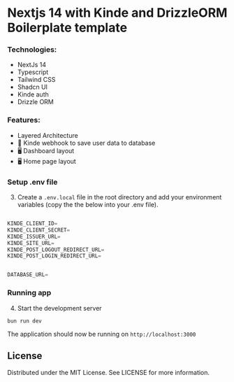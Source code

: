 # Nextjs 14 with Kinde and DrizzleORM Boilerplate template

### Technologies:

- NextJs 14
- Typescript
- Tailwind CSS
- Shadcn UI
- Kinde auth
- Drizzle ORM

### Features:

- Layered Architecture
- 🔐 Kinde webhook to save user data to database
- 🖥️ Dashboard layout
- 🖥️ Home page layout

### Setup .env file

3. Create a `.env.local` file in the root directory and add your environment variables (copy the the below into your .env file).

```js

KINDE_CLIENT_ID=
KINDE_CLIENT_SECRET=
KINDE_ISSUER_URL=
KINDE_SITE_URL=
KINDE_POST_LOGOUT_REDIRECT_URL=
KINDE_POST_LOGIN_REDIRECT_URL=


DATABASE_URL=

```

### Running app

4. Start the development server

```shell
bun run dev
```

The application should now be running on `http://localhost:3000`

## License

Distributed under the MIT License. See LICENSE for more information.
